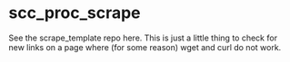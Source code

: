 # scc_proc_scrape

See the scrape_template repo here. This is just a little thing to check for new links on
a page where (for some reason) wget and curl do not work.
